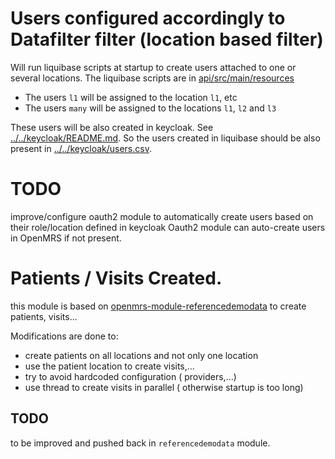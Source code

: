 <!--
SPDX-FileCopyrightText: 2025 ICRC

SPDX-License-Identifier: BSD-3-Clause
-->

# Users configured accordingly to Datafilter filter (location based filter)

Will run liquibase scripts at startup to create users attached to one or several locations.
The liquibase scripts are in [api/src/main/resources](./api/src/main/resources)

- The users `l1` will be assigned to the location `l1`, etc
- The users `many` will be assigned to the locations `l1`, `l2` and `l3`

These users will be also created in keycloak. See [../../keycloak/README.md](../../keycloak/README.md). So the users
created in liquibase should be also present in [../../keycloak/users.csv](../../keycloak/users.csv).

# TODO

improve/configure oauth2 module to automatically create users based on their role/location defined in keycloak Oauth2
module can auto-create users in OpenMRS if not present.


# Patients / Visits Created.

this module is based on [openmrs-module-referencedemodata](https://github.com/openmrs/openmrs-module-referencedemodata) to create patients, visits...

Modifications are done to:
- create patients on all locations and not only one location
- use the patient location to create visits,...
- try to avoid hardcoded configuration ( providers,...)
- use thread to create visits in parallel ( otherwise startup is too long)

## TODO
to be improved and pushed back in `referencedemodata` module.
